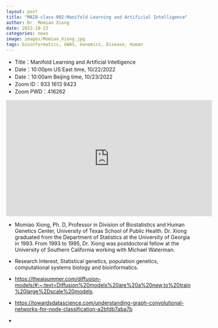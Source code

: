 ```yaml
---
layout: post
title: "MAIB-class-002:Manifold Learning and Artificial Intelligence"
author: Dr. Momiao Xiong 
date: 2022-10-22
categories: news
image: images/Momiao_Xiong.jpg
tags: bioinformatics, GWAS, Genomics, Disease, Human
---
```


- Title：Manifold Learning and Artificial Intelligence
- Date：10:00pm US East time, 10/22/2022
- Date：10:00am Beijing time, 10/23/2022
- Zoom  ID：933 1613 9423
- Zoom PWD：416262

<p align="center">
<iframe width="560" height="315" src="https://www.youtube.com/embed/cuoxTai3c2o" title="YouTube video player" frameborder="0" allow="accelerometer; autoplay; clipboard-write; encrypted-media; gyroscope; picture-in-picture" allowfullscreen></iframe>
</p>

* Momiao Xiong, Ph. D, Professor in Division of Biostatistics and Human Genetics Center, University of Texas School of Public Health. Dr. Xiong graduated from the Department of Statistics at the University of Georgia in 1993. From 1993 to 1995, Dr. Xiong was postdoctoral fellow at the University of Southern California working with Michael Waterman.

* Research Interest, Statistical genetics, population genetics, computational systems biology and bioinformatics.

* https://theaisummer.com/diffusion-models/#:~:text=Diffusion%20models%20are%20a%20new,to%20train%20large%2Dscale%20models.

* https://towardsdatascience.com/understanding-graph-convolutional-networks-for-node-classification-a2bfdb7aba7b

* 